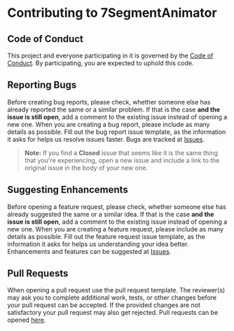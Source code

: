 # Contributing to 7SegmentAnimator

## Code of Conduct

This project and everyone participating in it is governed by the [Code of Conduct](CODE_OF_CONDUCT.md). By participating, you are expected to uphold this code.


## Reporting Bugs

Before creating bug reports, please check, whether someone else has already reported the same or a similar problem. If that is the case **and the issue is still open**, add a comment to the existing issue instead of opening a new one.
When you are creating a bug report, please include as many details as possible. Fill out the bug report issue template, as the information it asks for helps us resolve issues faster.
Bugs are tracked at [Issues](https://github.com/EliasStar/7SegmentAnimator/issues/new/choose).

> **Note:** If you find a **Closed** issue that seems like it is the same thing that you're experiencing, open a new issue and include a link to the original issue in the body of your new one.


## Suggesting Enhancements

Before opening a feature request, please check, whether someone else has already suggested the same or a similar idea. If that is the case **and the issue is still open**, add a comment to the existing issue instead of opening a new one.
When you are creating a feature request, please include as many details as possible. Fill out the feature request issue template, as the information it asks for helps us understanding your idea better.
Enhancements and features can be suggested at [Issues](https://github.com/EliasStar/7SegmentAnimator/issues/new/choose).


## Pull Requests

When opening a pull request use the pull request template. The reviewer(s) may ask you to complete additional work, tests, or other changes before your pull request can be accepted. If the provided changes are not satisfactory your pull request may also get rejected.
Pull requests can be opened [here](https://github.com/EliasStar/7SegmentAnimator/compare).
